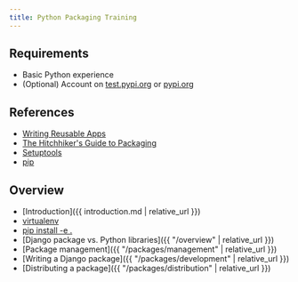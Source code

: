 ```yaml
---
title: Python Packaging Training
---
```


## Requirements
- Basic Python experience
- (Optional) Account on [test.pypi.org](https://test.pypi.org) or [pypi.org](https://pypi.org)

## References

- [Writing Reusable Apps](https://docs.djangoproject.com/en/2.2/intro/reusable-apps/)
- [The Hitchhiker's Guide to Packaging](https://the-hitchhikers-guide-to-packaging.readthedocs.io/en/latest/quickstart.html)
- [Setuptools](https://setuptools.readthedocs.io/en/latest/)
- [pip](https://pip.pypa.io/en/stable/installing/)

## Overview

- [Introduction]({{ introduction.md | relative_url }})
- [virtualenv]()
- [pip install -e .]()
- [Django package vs. Python libraries]({{ "/overview" | relative_url }})
- [Package management]({{ "/packages/management" | relative_url }})
- [Writing a Django package]({{ "/packages/development" | relative_url }})
- [Distributing a package]({{ "/packages/distribution" | relative_url }})
